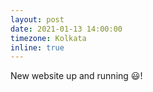 ```yaml
---
layout: post
date: 2021-01-13 14:00:00
timezone: Kolkata
inline: true
---
```


New website up and running :smiley:!
